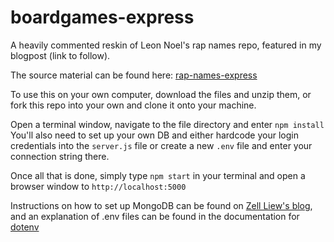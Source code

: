 # boardgames-express
A heavily commented reskin of Leon Noel's rap names repo, featured in my blogpost (link to follow).

The source material can be found here: [rap-names-express](https://github.com/100devs/rap-names-express)

To use this on your own computer, download the files and unzip them, or fork this repo into your own and clone it onto your machine.

Open a terminal window, navigate to the file directory and enter `npm install`  You'll also need to set up your own DB and either hardcode your login credentials into the `server.js` file or create a new `.env` file and enter your connection string there.  

Once all that is done, simply type `npm start` in your terminal and open a browser window to `http://localhost:5000`

Instructions on how to set up MongoDB can be found on [Zell Liew's blog](https://zellwk.com/blog/crud-express-mongodb/#mongodb), and an explanation of .env files can be found in the documentation for [dotenv](https://www.npmjs.com/package/dotenv)
